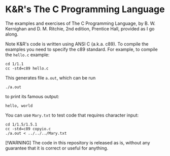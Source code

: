 # K&R's The C Programming Language

The examples and exercises of The C Programming Language, by B. W. Kernighan and
D. M. Ritchie, 2nd edition, Prentice Hall, provided as I go along.

Note K&R's code is written using ANSI C (a.k.a. c89). To compile the examples
you need to specify the c89 standard. For example, to compile the `hello.c`
example:

```
cd 1/1.1
cc -std=c89 hello.c
```

This generates file `a.out`, which can be run

```
./a.out
```

to print its famous output:

```
hello, world
```

You can use `Mary.txt` to test code that requires character input:

```
cd 1/1.5/1.5.1
cc -std=c89 copyio.c
./a.out < ../../../Mary.txt
```

[!WARNING]
The code in this repository is released as is, without any guarantee that it is
correct or useful for anything.

